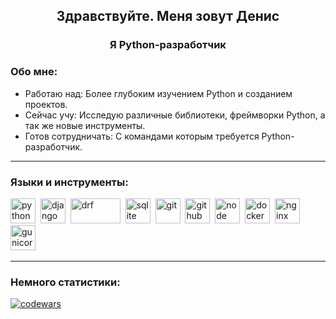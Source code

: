 <div id="header" align="center">
    <h2>Здравствуйте. Меня зовут Дениc </h2>
    <h3>Я Python-разработчик</h3>
</div>


### Обо мне:

- Работаю над: Более глубоким изучением Python и созданием проектов.
- Сейчас учу: Исследую различные библиотеки, фреймворки Python, а так же новые инструменты.
- Готов сотрудничать: C командами которым требуется Python-разработчик.

---

### Языки и инструменты:

<img src="https://simpleicons.org/icons/python.svg" title="python" width="40" height="40"/>&nbsp;
<img src="https://simpleicons.org/icons/django.svg" title="django" width="40" height="40"/>&nbsp;
<img src="https://www.django-rest-framework.org/img/logo.png" title="drf" width="80" height="40"/>&nbsp;
<img src="https://simpleicons.org/icons/sqlite.svg" title="sqlite" width="40" height="40"/>&nbsp;
<img src="https://simpleicons.org/icons/git.svg" title="git" width="40" height="40"/>&nbsp;
<img src="https://simpleicons.org/icons/github.svg" title="github" width="40" height="40"/>&nbsp;
<img src="https://seeklogo.com/images/G/github-actions-logo-031704BDC6-seeklogo.com.png" title="node" width="40" height="40"/>&nbsp;
<img src="https://simpleicons.org/icons/docker.svg" title="docker" width="40" height="40"/>&nbsp;
<img src="https://simpleicons.org/icons/nginx.svg" title="nginx" width="40" height="40"/>&nbsp;
<img src="https://simpleicons.org/icons/gunicorn.svg" title="gunicor" width="40" height="40"/>&nbsp;

---

### Немного статистики:
[![codewars](https://www.codewars.com/users/De.Cher/badges/small)](https://www.codewars.com/users/De.Cher)
